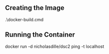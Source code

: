## Creating the Image

.\docker-build.cmd

## Running the Container

docker run -d nicholasdille/dsc2 ping -t localhost
